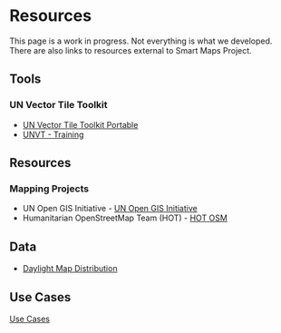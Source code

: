 # Resources
This page is a work in progress. Not everything is what we developed. There are also links to resources external to Smart Maps Project. 

## Tools

### UN Vector Tile Toolkit

- [UN Vector Tile Toolkit Portable](https://github.com/unvt/portable)
- [UNVT - Training](https://github.com/ubukawa/training4unvt)

## Resources

### Mapping Projects

- UN Open GIS Initiative - [UN Open GIS Initiative](https://unopengis.org/)
- Humanitarian OpenStreetMap Team (HOT) - [HOT OSM](https://www.hotosm.org/)

## Data
- [Daylight Map Distribution](https://daylightmap.org/)

## Use Cases

[Use Cases](./use-cases/)
